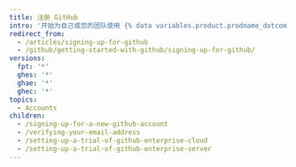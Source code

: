 ```yaml
---
title: 注册 GitHub
intro: '开始为自己或您的团队使用 {% data variables.product.prodname_dotcom %}。'
redirect_from:
  - /articles/signing-up-for-github
  - /github/getting-started-with-github/signing-up-for-github/
versions:
  fpt: '*'
  ghes: '*'
  ghae: '*'
  ghec: '*'
topics:
  - Accounts
children:
  - /signing-up-for-a-new-github-account
  - /verifying-your-email-address
  - /setting-up-a-trial-of-github-enterprise-cloud
  - /setting-up-a-trial-of-github-enterprise-server
---
```


